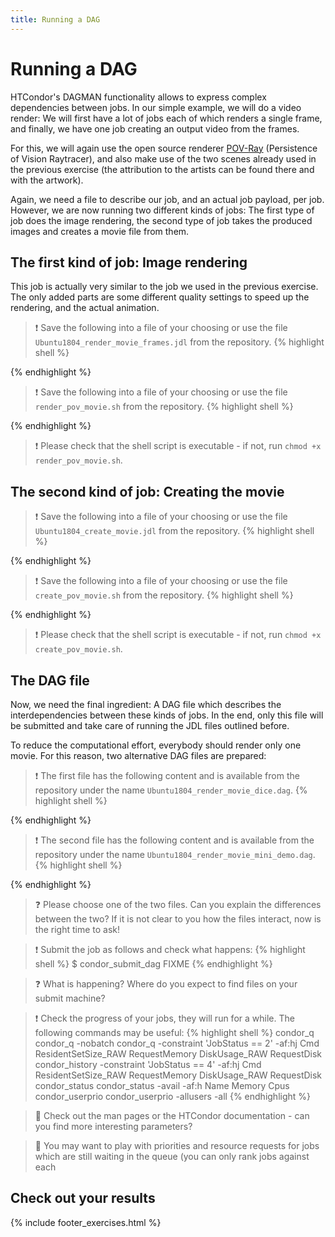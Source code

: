 ```yaml
---
title: Running a DAG
---
```

# Running a DAG

HTCondor's DAGMAN functionality allows to express complex dependencies between jobs.
In our simple example, we will do a video render: We will first have a lot of jobs each of which renders a single frame,
and finally, we have one job creating an output video from the frames. 

For this, we will again use the open source renderer [POV-Ray](http://www.povray.org/) (Persistence of Vision Raytracer),
and also make use of the two scenes already used in the previous exercise (the attribution to the artists can be found there and with the artwork).

Again, we need a file to describe our job, and an actual job payload, per job.
However, we are now running two different kinds of jobs: The first type of job does the image rendering,
the second type of job takes the produced images and creates a movie file from them.

## The first kind of job: Image rendering

This job is actually very similar to the job we used in the previous exercise. The only added parts are some different quality settings
to speed up the rendering, and the actual animation.

> :exclamation: Save the following into a file of your choosing or use the file `Ubuntu1804_render_movie_frames.jdl` from the repository.
{% highlight shell %}

{% endhighlight %}

> :exclamation: Save the following into a file of your choosing or use the file `render_pov_movie.sh` from the repository.
{% highlight shell %}

{% endhighlight %}

> :exclamation: Please check that the shell script is executable - if not, run `chmod +x render_pov_movie.sh`.

## The second kind of job: Creating the movie

> :exclamation: Save the following into a file of your choosing or use the file `Ubuntu1804_create_movie.jdl` from the repository.
{% highlight shell %}

{% endhighlight %}

> :exclamation: Save the following into a file of your choosing or use the file `create_pov_movie.sh` from the repository.
{% highlight shell %}

{% endhighlight %}

> :exclamation: Please check that the shell script is executable - if not, run `chmod +x create_pov_movie.sh`.

## The DAG file

Now, we need the final ingredient: A DAG file which describes the interdependencies between these kinds of jobs.
In the end, only this file will be submitted and take care of running the JDL files outlined before.

To reduce the computational effort, everybody should render only one movie. For this reason, two alternative DAG files are prepared:

> :exclamation: The first file has the following content and is available from the repository under the name `Ubuntu1804_render_movie_dice.dag`.
{% highlight shell %}

{% endhighlight %}

> :exclamation: The second file has the following content and is available from the repository under the name `Ubuntu1804_render_movie_mini_demo.dag`.
{% highlight shell %}

{% endhighlight %}

> :question: Please choose one of the two files. Can you explain the differences between the two?
> If it is not clear to you how the files interact, now is the right time to ask!

> :exclamation: Submit the job as follows and check what happens:
{% highlight shell %}
$ condor_submit_dag
FIXME
{% endhighlight %}

> :question: What is happening? Where do you expect to find files on your submit machine?

> :exclamation: Check the progress of your jobs, they will run for a while. The following commands may be useful:
{% highlight shell %}
condor_q
condor_q -nobatch
condor_q -constraint 'JobStatus == 2' -af:hj Cmd ResidentSetSize_RAW RequestMemory DiskUsage_RAW RequestDisk
condor_history -constraint 'JobStatus == 4' -af:hj Cmd ResidentSetSize_RAW RequestMemory DiskUsage_RAW RequestDisk
condor_status
condor_status -avail -af:h Name Memory Cpus
condor_userprio
condor_userprio -allusers -all
{% endhighlight %}

> :leopard: Check out the man pages or the HTCondor documentation - can you find more interesting parameters?

> :leopard: You may want to play with priorities and resource requests for jobs which are still waiting in the queue (you can only rank jobs against each 

## Check out your results

{% include footer_exercises.html %}
